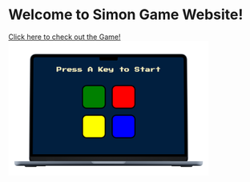 <h1> Welcome to Simon Game Website! </h1>
<div> 
	<a href="https://alnaamaniahmed.github.io/simonGame">Click here to check out the Game!</a>
	<img src="https://github.com/alnaamaniahmed/simonGame/blob/main/websitePic.svg?raw=true" style="height: auto; max-width: 400px;" alt="websitePic">
</div>

